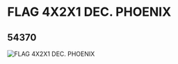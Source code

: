 # FLAG 4X2X1 DEC. PHOENIX
## 54370
![FLAG 4X2X1 DEC. PHOENIX](https://lc-www-live-s.legocdn.com/media/bricks/5/2/4279826.jpg)